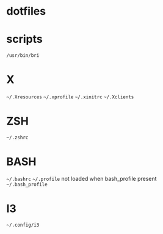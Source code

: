 # dotfiles

# scripts

`/usr/bin/bri`

# X

`~/.Xresources`
`~/.xprofile`
`~/.xinitrc`
`~/.Xclients`

# ZSH
`~/.zshrc`

# BASH
`~/.bashrc`
`~/.profile`  not loaded when bash_profile present
`~/.bash_profile`
# I3 
`~/.config/i3`